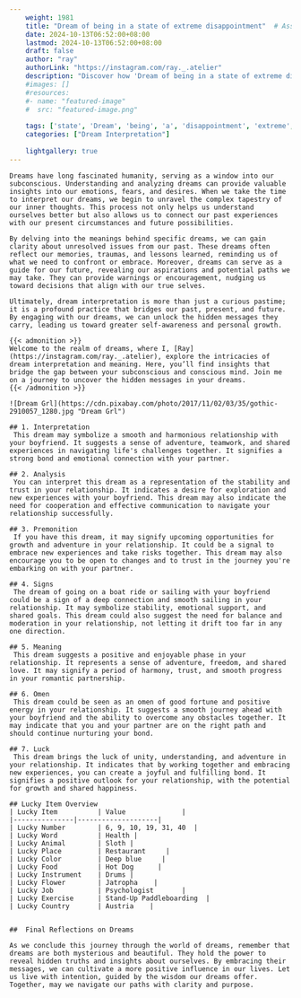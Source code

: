```yaml
---
    weight: 1981
    title: "Dream of being in a state of extreme disappointment"  # Assuming 'title' column exists
    date: 2024-10-13T06:52:00+08:00
    lastmod: 2024-10-13T06:52:00+08:00
    draft: false
    author: "ray"
    authorLink: "https://instagram.com/ray._.atelier"
    description: "Discover how 'Dream of being in a state of extreme disappointment' can interpret your future and uncover its significant meanings in your life."
    #images: []
    #resources:
    #- name: "featured-image"
    #  src: "featured-image.png"
    
    tags: ['state', 'Dream', 'being', 'a', 'disappointment', 'extreme', 'in', 'of']
    categories: ["Dream Interpretation"]
    
    lightgallery: true
---
```

    
    Dreams have long fascinated humanity, serving as a window into our subconscious. Understanding and analyzing dreams can provide valuable insights into our emotions, fears, and desires. When we take the time to interpret our dreams, we begin to unravel the complex tapestry of our inner thoughts. This process not only helps us understand ourselves better but also allows us to connect our past experiences with our present circumstances and future possibilities.
    
    By delving into the meanings behind specific dreams, we can gain clarity about unresolved issues from our past. These dreams often reflect our memories, traumas, and lessons learned, reminding us of what we need to confront or embrace. Moreover, dreams can serve as a guide for our future, revealing our aspirations and potential paths we may take. They can provide warnings or encouragement, nudging us toward decisions that align with our true selves.
    
    Ultimately, dream interpretation is more than just a curious pastime; it is a profound practice that bridges our past, present, and future. By engaging with our dreams, we can unlock the hidden messages they carry, leading us toward greater self-awareness and personal growth.
    
    {{< admonition >}}
    Welcome to the realm of dreams, where I, [Ray](https://instagram.com/ray._.atelier), explore the intricacies of dream interpretation and meaning. Here, you’ll find insights that bridge the gap between your subconscious and conscious mind. Join me on a journey to uncover the hidden messages in your dreams.
    {{< /admonition >}}
    
    ![Dream Grl](https://cdn.pixabay.com/photo/2017/11/02/03/35/gothic-2910057_1280.jpg "Dream Grl")
    
    ## 1. Interpretation
     This dream may symbolize a smooth and harmonious relationship with your boyfriend. It suggests a sense of adventure, teamwork, and shared experiences in navigating life's challenges together. It signifies a strong bond and emotional connection with your partner.
    
    ## 2. Analysis
     You can interpret this dream as a representation of the stability and trust in your relationship. It indicates a desire for exploration and new experiences with your boyfriend. This dream may also indicate the need for cooperation and effective communication to navigate your relationship successfully.
    
    ## 3. Premonition
     If you have this dream, it may signify upcoming opportunities for growth and adventure in your relationship. It could be a signal to embrace new experiences and take risks together. This dream may also encourage you to be open to changes and to trust in the journey you're embarking on with your partner.
    
    ## 4. Signs
     The dream of going on a boat ride or sailing with your boyfriend could be a sign of a deep connection and smooth sailing in your relationship. It may symbolize stability, emotional support, and shared goals. This dream could also suggest the need for balance and moderation in your relationship, not letting it drift too far in any one direction.
    
    ## 5. Meaning
     This dream suggests a positive and enjoyable phase in your relationship. It represents a sense of adventure, freedom, and shared love. It may signify a period of harmony, trust, and smooth progress in your romantic partnership.
    
    ## 6. Omen
     This dream could be seen as an omen of good fortune and positive energy in your relationship. It suggests a smooth journey ahead with your boyfriend and the ability to overcome any obstacles together. It may indicate that you and your partner are on the right path and should continue nurturing your bond.
    
    ## 7. Luck
     This dream brings the luck of unity, understanding, and adventure in your relationship. It indicates that by working together and embracing new experiences, you can create a joyful and fulfilling bond. It signifies a positive outlook for your relationship, with the potential for growth and shared happiness.
    
    ## Lucky Item Overview
    | Lucky Item          | Value              |
    |---------------|--------------------|
    | Lucky Number        | 6, 9, 10, 19, 31, 40  |
    | Lucky Word          | Health |
    | Lucky Animal        | Sloth |
    | Lucky Place         | Restaurant     |
    | Lucky Color         | Deep blue     |
    | Lucky Food          | Hot Dog      |
    | Lucky Instrument    | Drums |
    | Lucky Flower        | Jatropha    |
    | Lucky Job           | Psychologist       |
    | Lucky Exercise      | Stand-Up Paddleboarding  |
    | Lucky Country       | Austria    |
    
    
    ##  Final Reflections on Dreams
    
    As we conclude this journey through the world of dreams, remember that dreams are both mysterious and beautiful. They hold the power to reveal hidden truths and insights about ourselves. By embracing their messages, we can cultivate a more positive influence in our lives. Let us live with intention, guided by the wisdom our dreams offer. Together, may we navigate our paths with clarity and purpose.
    